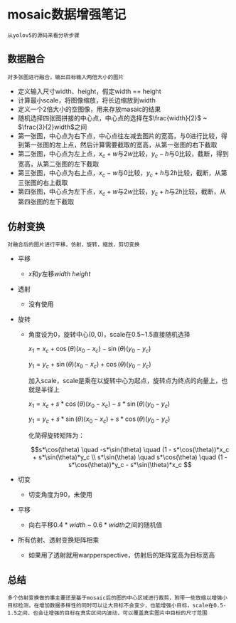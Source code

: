 # mosaic数据增强笔记
    从yolov5的源码来看分析步骤

## 数据融合
    对多张图进行融合，输出目标输入两倍大小的图片
+ 定义输入尺寸width、height，假定width == height
+ 计算最小scale，将图像缩放，将长边缩放到width
+ 定义一个2倍大小的空图像，用来存放masaic的结果
+ 随机选择四张图拼接的中心点，中心点的选择在$\frac{width}{2}$ ~ $\frac{3}{2}width$之间
+ 第一张图，中心点为右下点，中心点往左减去图片的宽高，与0进行比较，得到第一张图的左上点，然后计算需要截取的宽高，从第一张图的右下截取
+ 第二张图，中心点为左上点，$x_c + w$与$2w$比较，$y_c - h$与$0$比较，截断，得到宽高，从第二张图的左下截取
+ 第三张图，中心点为右上点，$x_c - w$与$0$比较，$y_c + h$与$2h$比较，截断，从第三张图的右上截取
+ 第四张图，中心点为左下点，$x_c + w$与$2w$比较，$y_c + h$与$2h$比较，截断，从第四张图的左下截取
## 仿射变换
    对融合后的图片进行平移，仿射，旋转，缩放，剪切变换

+ 平移 
    - $x$和$y$左移$width$ $height$
+ 透射
    - 没有使用
+ 旋转
    - 角度设为0，旋转中心$(0, 0)$，scale在0.5~1.5直接随机选择
    
      $x_1 = x_c + \cos(\theta)(x_0 - x_c) - \sin(\theta)(y_0 - y_c)$
      
      $y_1 = y_c + \sin(\theta)(x_0 - x_c) + \cos(\theta)(y_0 - y_c)$
    
        加入scale，scale是乘在以旋转中心为起点，旋转点为终点的向量上，也就是半径上
    
      $x_1 = x_c + s*\cos(\theta)(x_0 - x_c) - s*\sin(\theta)(y_0 - y_c)$

      $y_1 = y_c + s*\sin(\theta)(x_0 - x_c) + s*\cos(\theta)(y_0 - y_c)$

      化简得旋转矩阵为：

      $$s*\cos(\theta)  \quad  -s*\sin(\theta) \quad  (1 - s*\cos(\theta))*x_c + s*\sin(\theta)*y_c \\
       s*\sin(\theta) \quad s*\cos(\theta) \quad  (1 - s*\cos(\theta))*y_c - s*\sin(\theta)*x_c
      $$
+ 切变
    - 切变角度为90，未使用
+ 平移
    - 向右平移$0.4 * width$ ~ $0.6 * width$之间的随机值

+ 所有仿射、透射变换矩阵相乘
    - 如果用了透射就用warpperspective，仿射后的矩阵宽高为目标宽高

## 总结
    多个仿射变换做的事主要还是基于mosaic后的图的中心区域进行裁剪，附带一些放缩以增强小目标检测，在增加数据多样性的同时可以让大目标不会变少，也能增强小目标，scale在0.5-1.5之间，也会让增强的目标在真实区间内波动，可以覆盖真实图片中目标的尺寸范围